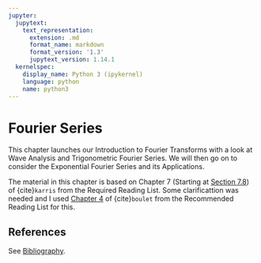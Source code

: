 ```yaml
---
jupyter:
  jupytext:
    text_representation:
      extension: .md
      format_name: markdown
      format_version: '1.3'
      jupytext_version: 1.14.1
  kernelspec:
    display_name: Python 3 (ipykernel)
    language: python
    name: python3
---
```


# Fourier Series

This chapter launches our Introduction to Fourier Transforms with a look at Wave Analysis and Trigonometric Fourier Series. We will then go on to consider the Exponential Fourier Series and its Applications.

The material in this chapter is based on Chapter 7 (Starting at [Section 7.8](http://site.ebrary.com/lib/swansea/docDetail.action?docID=10547416)) of {cite}`karris` from the Required Reading List. Some clarificattion was needed and I used [Chapter 4](https://ebookcentral.proquest.com/lib/swansea-ebooks/reader.action?ppg=150&docID=3135971&tm=1518703383001) of {cite}`boulet` from the Recommended Reading List for this.

## References

See [Bibliography](/zbib).


